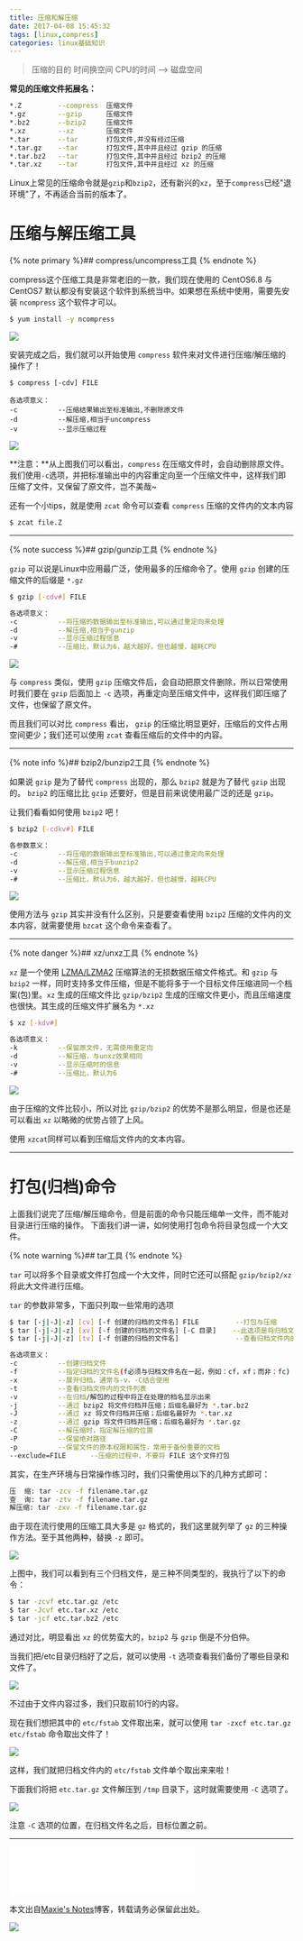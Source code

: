 ```yaml
---
title: 压缩和解压缩
date: 2017-04-08 15:45:32
tags: [linux,compress]
categories: linux基础知识
---
```


<blockquote class="blockquote-center">压缩的目的
时间换空间
CPU的时间 --> 磁盘空间
</blockquote>

**常见的压缩文件拓展名：**

```bash
*.Z         --compress  压缩文件
*.gz        --gzip      压缩文件
*.bz2       --bzip2     压缩文件
*.xz        --xz        压缩文件
*.tar       --tar       打包文件,并没有经过压缩
*.tar.gz    --tar       打包文件,其中并且经过 gzip 的压缩
*.tar.bz2   --tar       打包文件,其中并且经过 bzip2 的压缩
*.tar.xz    --tar       打包文件,其中并且经过 xz 的压缩
```

Linux上常见的压缩命令就是`gzip`和`bzip2`，还有新兴的`xz`，至于`compress`已经"退环境"了，不再适合当前的版本了。

<!-- more -->

# 压缩与解压缩工具

{% note primary %}## compress/uncompress工具
{% endnote %}

compress这个压缩工具是非常老旧的一款，我们现在使用的 CentOS6.8 与 CentOS7 默认都没有安装这个软件到系统当中。如果想在系统中使用，需要先安装 `ncompress` 这个软件才可以。

```bash
$ yum install -y ncompress
```
![](https://ww3.sinaimg.cn/large/006tNbRwly1fefcgrj5n0j310y1f4gvr.jpg)

安装完成之后，我们就可以开始使用 `compress` 软件来对文件进行压缩/解压缩的操作了！


```
$ compress [-cdv] FILE

各选项意义：
-c          --压缩结果输出至标准输出,不删除原文件
-d          --解压缩,相当于uncompress
-v          --显示压缩过程
```

![](https://ww2.sinaimg.cn/large/006tNbRwly1fefcs2iv3mj310y0rw44l.jpg)

**注意：**从上图我们可以看出，`compress` 在压缩文件时，会自动删除原文件。我们使用`-c`选项，并把标准输出中的内容重定向至一个压缩文件中，这样我们即压缩了文件，又保留了原文件，岂不美哉~

还有一个小tips，就是使用 `zcat` 命令可以查看 `compress` 压缩的文件内的文本内容


```bash
$ zcat file.Z
```

-------

{% note success %}## gzip/gunzip工具
{% endnote %}

`gzip` 可以说是Linux中应用最广泛，使用最多的压缩命令了。使用 `gzip` 创建的压缩文件的后缀是 `*.gz`


```bash
$ gzip [-cdv#] FILE

各选项意义：
-c          --将压缩的数据输出至标准输出,可以通过重定向来处理
-d          --解压缩,相当于gunzip
-v          --显示压缩过程信息
-#          --压缩比，默认为6，越大越好，但也越慢，越耗CPU
```

![](https://ww1.sinaimg.cn/large/006tNbRwly1fefd4ytimej310y0rwaha.jpg)

与 `compress` 类似，使用 `gzip` 压缩文件后，会自动把原文件删除，所以日常使用时我们要在 `gzip` 后面加上 `-c` 选项，再重定向至压缩文件中，这样我们即压缩了文件，也保留了原文件。

而且我们可以对比 `compress` 看出， `gzip` 的压缩比明显更好，压缩后的文件占用空间更少；我们还可以使用 `zcat` 查看压缩后的文件中的内容。

-------


{% note info %}## bzip2/bunzip2工具
{% endnote %}

如果说 `gzip` 是为了替代 `compress` 出现的，那么 `bzip2` 就是为了替代 `gzip` 出现的。 `bzip2` 的压缩比比 `gzip` 还要好，但是目前来说使用最广泛的还是 `gzip`。

让我们看看如何使用 `bzip2` 吧！

```bash
$ bzip2 [-cdkv#] FILE

各参数意义：
-c          --将压缩的数据输出至标准输出,可以通过重定向来处理
-d          --解压缩,相当于bunzip2
-v          --显示压缩过程信息
-#          --压缩比，默认为6，越大越好，但也越慢，越耗CPU
```

![](https://ww3.sinaimg.cn/large/006tNbRwly1fefdgfkhb0j310y0rwwlu.jpg)

使用方法与 `gzip` 其实并没有什么区别，只是要查看使用 `bzip2` 压缩的文件内的文本内容，就需要使用 `bzcat` 这个命令来查看了。

-------

{% note danger %}## xz/unxz工具
{% endnote %}

`xz` 是一个使用 [LZMA/LZMA2](https://zh.wikipedia.org/wiki/LZMA) 压缩算法的无损数据压缩文件格式。和 `gzip` 与 `bzip2` 一样，同时支持多文件压缩，但是不能将多于一个目标文件压缩进同一个档案(包)里。`xz` 生成的压缩文件比 `gzip/bzip2` 生成的压缩文件更小，而且压缩速度也很快。其生成的压缩文件扩展名为 `*.xz`


```bash
$ xz [-kdv#]         

各选项意义：
-k          --保留原文件，无需使用重定向
-d          --解压缩，与unxz效果相同
-v          --显示压缩时的信息
-#          --压缩比，默认为6
```
![](https://ww4.sinaimg.cn/large/006tNbRwly1fefjjezcgmj310y0rwjx5.jpg)

由于压缩的文件比较小，所以对比 `gzip/bzip2` 的优势不是那么明显，但是也还是可以看出 `xz` 以略微的优势占领了上风。

使用 `xzcat`同样可以看到压缩后文件内的文本内容。


-------

# 打包(归档)命令

上面我们说完了压缩/解压缩命令，但是前面的命令只能压缩单一文件，而不能对目录进行压缩的操作。
下面我们讲一讲，如何使用打包命令将目录包成一个大文件。


{% note warning %}## tar工具
{% endnote %}

`tar` 可以将多个目录或文件打包成一个大文件，同时它还可以搭配 `gzip/bzip2/xz` 将此大文件进行压缩。

`tar` 的参数非常多，下面只列取一些常用的选项

```bash
$ tar [-j|-J|-z] [cv] [-f 创建的归档的文件名] FILE         --打包与压缩
$ tar [-j|-J|-z] [xv] [-f 创建的归档的文件名] [-C 目录]    --此选项是将归档文件解压到指定目录
$ tar [-j|-J|-z] [tv] [-f 创建的归档的文件名]              --查看归档文件内的文件列表

各选项意义：
-c          --创建归档文件
-f          --指定归档的文件名(f必须与归档文件名在一起，例如：cf，xf；而非：fc)
-x          --展开归档，通常与-v，-C结合使用
-t          --查看归档文件内的文件列表
-v          --在归档/解包的过程中将正在处理的档名显示出来
-j          --通过 bzip2 将文件归档并压缩；后缀名最好为 *.tar.bz2
-J          --通过 xz 将文件归档并压缩；后缀名最好为 *.tar.xz
-z          --通过 gzip 将文件归档并压缩；后缀名最好为 *.tar.gz
-C          --解压缩时，指定解压缩的位置
-P          --保留绝对路径
-p          --保留文件的原本权限和属性，常用于备份重要的文档
--exclude=FILE      --压缩的过程中，不要将 FILE 这个文件打包
```

其实，在生产环境与日常操作练习时，我们只需使用以下的几种方式即可：

```bash
压  缩: tar -zcv -f filename.tar.gz
查  询: tar -ztv -f filename.tar.gz
解压缩: tar -zxv -f filename.tar.gz
```
由于现在流行使用的压缩工具大多是 `gz` 格式的，我们这里就列举了 `gz` 的三种操作方法。至于其他两种，替换 `-z` 即可。

![](https://ww2.sinaimg.cn/large/006tNbRwly1fefkii0eikj310y0rwgsb.jpg)

上图中，我们可以看到有三个归档文件，是三种不同类型的，我执行了以下的命令：

```bash
$ tar -zcvf etc.tar.gz /etc
$ tar -Jcvf etc.tar.xz /etc
$ tar -jcf etc.tar.bz2 /etc
```

通过对比，明显看出 `xz` 的优势蛮大的，`bzip2` 与 `gzip` 倒是不分伯仲。

当我们把/etc目录归档好了之后，就可以使用 `-t` 选项查看我们备份了哪些目录和文件了。

![](https://ww3.sinaimg.cn/large/006tNbRwly1fefknl2lvej310y0rwqdp.jpg)

不过由于文件内容过多，我们只取前10行的内容。

现在我们想把其中的 `etc/fstab` 文件取出来，就可以使用 `tar -zxcf etc.tar.gz etc/fstab` 命令取出文件了！

![](https://ww3.sinaimg.cn/large/006tNbRwly1fefkrjz1iij310608m76k.jpg)

这样，我们就把归档文件内的 `etc/fstab` 文件单个取出来来啦！

下面我们将把 `etc.tar.gz` 文件解压到 `/tmp` 目录下，这时就需要使用 `-C` 选项了。

![](https://ww2.sinaimg.cn/large/006tNbRwly1fefl0x01z2j310y0rwgtd.jpg)

注意 `-C` 选项的位置，在归档文件名之后，目标位置之前。

-------

<iframe frameborder="no" border="0" marginwidth="0" marginheight="0" width=330 height=86 src="//music.163.com/outchain/player?type=2&id=28458114&auto=0&height=66"></iframe>

本文出自[Maxie's Notes](http://maxiecloud.com)博客，转载请务必保留此出处。

![](https://ww1.sinaimg.cn/large/006tNbRwly1fdzc80odsuj30gn0ilq5m.jpg)

